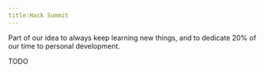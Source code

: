 ```yaml
---
title:Hack Summit
---
```


Part of our idea to always keep learning new things, and to dedicate 20% of our time to personal development.

TODO